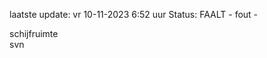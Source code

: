 laatste update: 
vr 10-11-2023  6:52   uur 
Status: FAALT - fout - 
<div class="service Y">schijfruimte</div><div class="service R">svn</div>